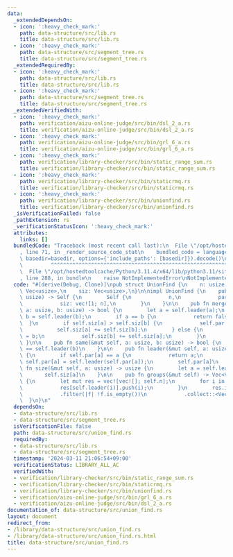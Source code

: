 ```yaml
---
data:
  _extendedDependsOn:
  - icon: ':heavy_check_mark:'
    path: data-structure/src/lib.rs
    title: data-structure/src/lib.rs
  - icon: ':heavy_check_mark:'
    path: data-structure/src/segment_tree.rs
    title: data-structure/src/segment_tree.rs
  _extendedRequiredBy:
  - icon: ':heavy_check_mark:'
    path: data-structure/src/lib.rs
    title: data-structure/src/lib.rs
  - icon: ':heavy_check_mark:'
    path: data-structure/src/segment_tree.rs
    title: data-structure/src/segment_tree.rs
  _extendedVerifiedWith:
  - icon: ':heavy_check_mark:'
    path: verification/aizu-online-judge/src/bin/dsl_2_a.rs
    title: verification/aizu-online-judge/src/bin/dsl_2_a.rs
  - icon: ':heavy_check_mark:'
    path: verification/aizu-online-judge/src/bin/grl_6_a.rs
    title: verification/aizu-online-judge/src/bin/grl_6_a.rs
  - icon: ':heavy_check_mark:'
    path: verification/library-checker/src/bin/static_range_sum.rs
    title: verification/library-checker/src/bin/static_range_sum.rs
  - icon: ':heavy_check_mark:'
    path: verification/library-checker/src/bin/staticrmq.rs
    title: verification/library-checker/src/bin/staticrmq.rs
  - icon: ':heavy_check_mark:'
    path: verification/library-checker/src/bin/unionfind.rs
    title: verification/library-checker/src/bin/unionfind.rs
  _isVerificationFailed: false
  _pathExtension: rs
  _verificationStatusIcon: ':heavy_check_mark:'
  attributes:
    links: []
  bundledCode: "Traceback (most recent call last):\n  File \"/opt/hostedtoolcache/Python/3.11.4/x64/lib/python3.11/site-packages/onlinejudge_verify/documentation/build.py\"\
    , line 71, in _render_source_code_stat\n    bundled_code = language.bundle(stat.path,\
    \ basedir=basedir, options={'include_paths': [basedir]}).decode()\n          \
    \         ^^^^^^^^^^^^^^^^^^^^^^^^^^^^^^^^^^^^^^^^^^^^^^^^^^^^^^^^^^^^^^^^^^^^^^^^^^^^^^^^^\n\
    \  File \"/opt/hostedtoolcache/Python/3.11.4/x64/lib/python3.11/site-packages/onlinejudge_verify/languages/rust.py\"\
    , line 288, in bundle\n    raise NotImplementedError\nNotImplementedError\n"
  code: "#[derive(Debug, Clone)]\npub struct UnionFind {\n    n: usize,\n    par:\
    \ Vec<usize>,\n    siz: Vec<usize>,\n}\n\nimpl UnionFind {\n    pub fn new(n:\
    \ usize) -> Self {\n        Self {\n            n,\n            par: (0..n).collect::<Vec<usize>>(),\n\
    \            siz: vec![1; n],\n        }\n    }\n\n    pub fn merge(&mut self,\
    \ a: usize, b: usize) -> bool {\n        let a = self.leader(a);\n        let\
    \ b = self.leader(b);\n        if a == b {\n            return false;\n      \
    \  }\n        if self.siz[a] > self.siz[b] {\n            self.par[b] = a;\n \
    \           self.siz[a] += self.siz[b];\n        } else {\n            self.par[a]\
    \ = b;\n            self.siz[b] += self.siz[a];\n        }\n        true\n   \
    \ }\n\n    pub fn same(&mut self, a: usize, b: usize) -> bool {\n        self.leader(a)\
    \ == self.leader(b)\n    }\n\n    pub fn leader(&mut self, a: usize) -> usize\
    \ {\n        if self.par[a] == a {\n            return a;\n        }\n       \
    \ self.par[a] = self.leader(self.par[a]);\n        self.par[a]\n    }\n\n    pub\
    \ fn size(&mut self, a: usize) -> usize {\n        let a = self.leader(a);\n \
    \       self.siz[a]\n    }\n\n    pub fn groups(&mut self) -> Vec<Vec<usize>>\
    \ {\n        let mut res = vec![vec![]; self.n];\n        for i in 0..self.n {\n\
    \            res[self.leader(i)].push(i);\n        }\n        res.into_iter()\n\
    \            .filter(|f| !f.is_empty())\n            .collect::<Vec<_>>()\n  \
    \  }\n}\n"
  dependsOn:
  - data-structure/src/lib.rs
  - data-structure/src/segment_tree.rs
  isVerificationFile: false
  path: data-structure/src/union_find.rs
  requiredBy:
  - data-structure/src/lib.rs
  - data-structure/src/segment_tree.rs
  timestamp: '2024-03-11 21:06:54+09:00'
  verificationStatus: LIBRARY_ALL_AC
  verifiedWith:
  - verification/library-checker/src/bin/static_range_sum.rs
  - verification/library-checker/src/bin/staticrmq.rs
  - verification/library-checker/src/bin/unionfind.rs
  - verification/aizu-online-judge/src/bin/grl_6_a.rs
  - verification/aizu-online-judge/src/bin/dsl_2_a.rs
documentation_of: data-structure/src/union_find.rs
layout: document
redirect_from:
- /library/data-structure/src/union_find.rs
- /library/data-structure/src/union_find.rs.html
title: data-structure/src/union_find.rs
---
```


